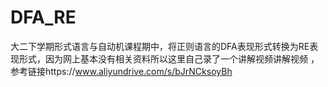 # DFA_RE
大二下学期形式语言与自动机课程期中，将正则语言的DFA表现形式转换为RE表现形式，因为网上基本没有相关资料所以这里自己录了一个讲解视频讲解视频
，参考链接https://www.aliyundrive.com/s/bJrNCksoyBh

